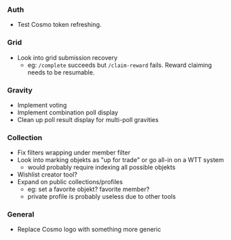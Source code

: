 ### Auth

- Test Cosmo token refreshing.

### Grid

- Look into grid submission recovery
  - eg: `/complete` succeeds but `/claim-reward` fails. Reward claiming needs to be resumable.

### Gravity

- Implement voting
- Implement combination poll display
- Clean up poll result display for multi-poll gravities

### Collection

- Fix filters wrapping under member filter
- Look into marking objekts as "up for trade" or go all-in on a WTT system
  - would probably require indexing all possible objekts
- Wishlist creator tool?
- Expand on public collections/profiles
  - eg: set a favorite objekt? favorite member?
  - private profile is probably useless due to other tools

### General

- Replace Cosmo logo with something more generic
